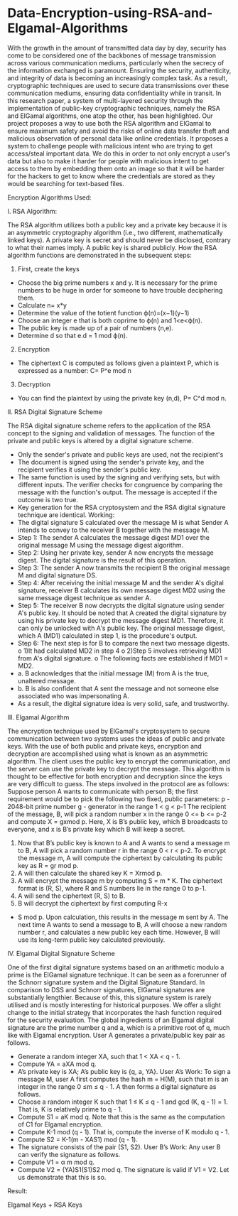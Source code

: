 # Data-Encryption-using-RSA-and-Elgamal-Algorithms

With the growth in the amount of transmitted data day by day, security has come to be
considered one of the backbones of message transmission across various communication
mediums, particularly when the secrecy of the information exchanged is paramount. Ensuring
the security, authenticity, and integrity of data is becoming an increasingly complex task. As a
result, cryptographic techniques are used to secure data transmissions over these
communication mediums, ensuring data confidentiality while in transit. In this research paper,
a system of multi-layered security through the implementation of public-key cryptographic
techniques, namely the RSA and ElGamal algorithms, one atop the other, has been highlighted.
Our project proposes a way to use both the RSA algorithm and ElGamal to ensure maximum
safety and avoid the risks of online data transfer theft and malicious observation of personal
data like online credentials. It proposes a system to challenge people with malicious intent who
are trying to get access/steal important data. We do this in order to not only encrypt a user's
data but also to make it harder for people with malicious intent to get access to them by
embedding them onto an image so that it will be harder for the hackers to get to know where
the credentials are stored as they would be searching for text-based files.

Encryption Algorithms Used:

I. RSA Algorithm:

The RSA algorithm utilizes both a public key and a private key because it is an asymmetric
cryptography algorithm (i.e., two different, mathematically linked keys). A private key is secret
and should never be disclosed, contrary to what their names imply. A public key is shared
publicly.
How the RSA algorithm functions are demonstrated in the subsequent steps:
1. First, create the keys
- Choose the big prime numbers x and y. It is necessary for the prime numbers to be huge
in order for someone to have trouble deciphering them.
- Calculate n= x*y
- Determine the value of the totient function ϕ(n)=(x−1)(y−1)
- Choose an integer e that is both coprime to ϕ(n) and 1<e<ϕ(n).
- The public key is made up of a pair of numbers (n,e).
- Determine d so that e.d = 1 mod ϕ(n).
2. Encryption
- The ciphertext C is computed as follows given a plaintext P, which is expressed as a
number: C= P^e mod n
3. Decryption
- You can find the plaintext by using the private key (n,d), P= C^d mod n.

II. RSA Digital Signature Scheme

The RSA digital signature scheme refers to the application of the RSA concept to the
signing and validation of messages.
The function of the private and public keys is altered by a digital signature scheme.
- Only the sender's private and public keys are used, not the recipient's
- The document is signed using the sender's private key, and the recipient verifies it using
the sender's public key.
- The same function is used by the signing and verifying sets, but with different inputs.
The verifier checks for congruence by comparing the message with the function's
output. The message is accepted if the outcome is two true.
- Key generation for the RSA cryptosystem and the RSA digital signature technique are
identical.
Working:
- The digital signature S calculated over the message M is what Sender A intends to
convey to the receiver B together with the message M.
- Step 1: The sender A calculates the message digest MD1 over the original message M
using the message digest algorithm.
- Step 2: Using her private key, sender A now encrypts the message digest. The digital
signature is the result of this operation.
- Step 3: The sender A now transmits the recipient B the original message M and digital
signature DS.
- Step 4: After receiving the initial message M and the sender A's digital signature,
receiver B calculates its own message digest MD2 using the same message digest
technique as sender A.
- Step 5: The receiver B now decrypts the digital signature using sender A's public key.
It should be noted that A created the digital signature by using his private key to decrypt
the message digest MD1. Therefore, it can only be unlocked with A's public key. The
original message digest, which A (MD1) calculated in step 1, is the procedure's output.
- Step 6: The next step is for B to compare the next two message digests.
o 1)It had calculated MD2 in step 4
o 2)Step 5 involves retrieving MD1 from A's digital signature.
o The following facts are established if MD1 = MD2.
- a. B acknowledges that the initial message (M) from A is the true,
unaltered message.
- b. B is also confident that A sent the message and not someone else 
associated who was impersonating A.
- As a result, the digital signature idea is very solid, safe, and trustworthy.

III. Elgamal Algorithm

The encryption technique used by ElGamal's cryptosystem to secure communication between
two systems uses the ideas of public and private keys. With the use of both public and private
keys, encryption and decryption are accomplished using what is known as an asymmetric
algorithm. The client uses the public key to encrypt the communication, and the server can use
the private key to decrypt the message. This algorithm is thought to be effective for both
encryption and decryption since the keys are very difficult to guess.
The steps involved in the protocol are as follows:
Suppose person A wants to communicate with person B; the first requirement would be to pick
the following two fixed, public parameters:
p - 2048-bit prime number
g - generator in the range 1 < g < p-1
The recipient of the message, B, will pick a random number x in the range 0 <= b <= p-2 and
compute X = gxmod p. Here, X is B’s public key, which B broadcasts to everyone, and x is B’s
private key which B will keep a secret.
1. Now that B’s public key is known to A and A wants to send a message m to B, A will
pick a random number r in the range 0 < r < p-2. To encrypt the message m, A will
compute the ciphertext by calculating its public key as R = gr mod p.
2. A will then calculate the shared key K = Xrmod p.
3. A will encrypt the message m by computing S = m * K. The ciphertext format is (R, S),
where R and S numbers lie in the range 0 to p-1.
4. A will send the ciphertext (R, S) to B.
5. B will decrypt the ciphertext by first computing R-x
* S mod p. Upon calculation, this
results in the message m sent by A.
The next time A wants to send a message to B, A will choose a new random number r, and
calculates a new public key each time. However, B will use its long-term public key calculated
previously.

IV. Elgamal Digital Signature Scheme

One of the first digital signature systems based on an arithmetic modulo a prime is the ElGamal
signature technique. It can be seen as a forerunner of the Schnorr signature system and the
Digital Signature Standard. In comparison to DSS and Schnorr signatures, ElGamal signatures
are substantially lengthier. Because of this, this signature system is rarely utilised and is mostly
interesting for historical purposes. We offer a slight change to the initial strategy that
incorporates the hash function required for the security evaluation.
The global ingredients of an Elgamal digital signature are the prime number q and a, which is
a primitive root of q, much like with Elgamal encryption.
User A generates a private/public key pair as follows.
- Generate a random integer XA, such that 1 < XA < q - 1.
- Compute YA = aXA mod q.
- A’s private key is XA; A’s public key is {q, a, YA}.
User A’s Work:
To sign a message M, user A first computes the hash m = H(M), such that m is an integer in
the range 0 ≤m ≤ q - 1. A then forms a digital signature as follows.
- Choose a random integer K such that 1 ≤ K ≤ q - 1 and gcd (K, q - 1) = 1. That is, K is
relatively
prime to q - 1.
- Compute S1 = aK mod q. Note that this is the same as the computation of C1
for Elgamal encryption.
- Compute K-1 mod (q - 1). That is, compute the inverse of K modulo q - 1.
- Compute S2 = K-1(m - XAS1) mod (q - 1).
- The signature consists of the pair (S1, S2).
User B’s Work:
Any user B can verify the signature as follows.
- Compute V1 = α m mod q.
- Compute V2 = (YA)S1(S1)S2 mod q.
The signature is valid if V1 = V2. Let us demonstrate that this is so.

Result:

Elgamal Keys + RSA Keys

